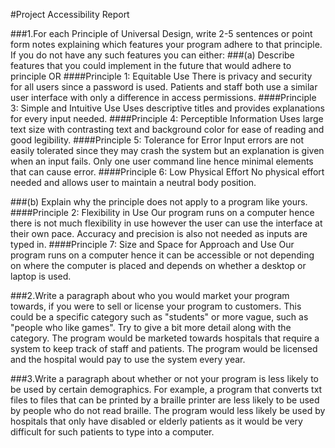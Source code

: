 #Project Accessibility Report

###1.For each Principle of Universal Design, write 2-5 sentences or point form notes explaining which features your program adhere to that principle. If you do not have any such features you can either:
###(a) Describe features that you could implement in the future that would adhere to principle OR
####Principle 1: Equitable Use
There is privacy and security for all users since a password is used.
Patients and staff both use a similar user interface with only a difference in access permissions.
####Principle 3: Simple and Intuitive Use
Uses descriptive titles and provides explanations for every input needed.
####Principle 4: Perceptible Information
Uses large text size with contrasting text and background color for ease of reading and good legibility.
####Principle 5: Tolerance for Error
Input errors are not easily tolerated since they may crash the system but an explanation is given when an input fails.
Only one user command line hence minimal elements that can cause error.
####Principle 6: Low Physical Effort
No physical effort needed and allows user to maintain a neutral body position.

###(b) Explain why the principle does not apply to a program like yours.
####Principle 2: Flexibility in Use
Our program runs on a computer hence there is not much flexibility in use however
the user can use the interface at their own pace.
Accuracy and precision is also not needed as inputs are typed in.
####Principle 7: Size and Space for Approach and Use
Our program runs on a computer hence it can be accessible or not depending on where the computer is placed and
depends on whether a desktop or laptop is used.

###2.Write a paragraph about who you would market your program towards, if you were to sell or license your program to customers. This could be a specific category such as "students" or more vague, such as "people who like games". Try to give a bit more detail along with the category.
The program would be marketed towards hospitals that require a system to keep track of staff and patients.
The program would be licensed and the hospital would pay to use the system every year.

###3.Write a paragraph about whether or not your program is less likely to be used by certain demographics. For example, a program that converts txt files to files that can be printed by a braille printer are less likely to be used by people who do not read braille.
The program would less likely be used by hospitals that only have disabled or elderly patients as it would be very difficult
for such patients to type into a computer.
